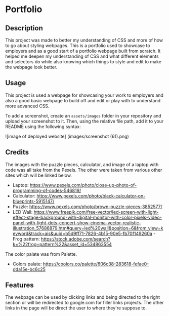 # Portfolio

## Description
This project was made to better my understanding of CSS and more of how to go about styling webpages. This is a portfolio used to showcase to employers and as a good start of a portfolio webpage built from scratch. It helped me deepen my understanding of CSS and what different elements and selectors do while also knowing which things to style and edit to make the webpage look better.

## Usage

This project is used a webpage for showcasing your work to employers and also a good basic webpage to build off and edit or play with to understand more advanced CSS.

To add a screenshot, create an `assets/images` folder in your repository and upload your screenshot to it. Then, using the relative file path, add it to your README using the following syntax:

![image of deployed website] (images/screenshot (61).png)

## Credits
The images with the puzzle pieces, calculator, and image of a laptop with code was all take from the Pexels. The other were taken from various other sites which will be linked below.
- Laptop: https://www.pexels.com/photo/close-up-photo-of-programming-of-codes-546819/
- Calculator: https://www.pexels.com/photo/black-calculator-on-blueprints-5915147/
- Puzzle: https://www.pexels.com/photo/brown-puzzle-pieces-3852577/
- LED Wall: https://www.freepik.com/free-vector/led-screen-with-light-effect-stage-background-with-digital-monitor-with-color-pixels-video-panel-with-light-dots-concert-show-cinema-vector-realistic-illustration_57686879.htm#query=led%20wall&position=6&from_view=keyword&track=ais&uuid=b5d9ff71-7826-4b15-90e5-fb70f149260a
-Frog pattern: https://stock.adobe.com/search?k=%22frog+pattern%22&asset_id=534863554

The color palate was from Palette.
- Colors palate: https://coolors.co/palette/606c38-283618-fefae0-dda15e-bc6c25


## Features
The webpage can be used by clicking links and being directed to the right section or will be redirected to google.com for filler links projects. The other links in the page will be direct the user to where they're suppose to.

